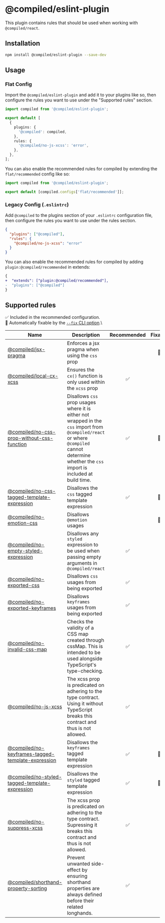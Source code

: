 # @compiled/eslint-plugin

This plugin contains rules that should be used when working with `@compiled/react`.

## Installation

```sh
npm install @compiled/eslint-plugin --save-dev
```

## Usage

### Flat Config

Import the `@compiled/eslint-plugin` and add it to your plugins like so, then configure the rules you want to use under the "Supported rules" section.

```ts
import compiled from '@compiled/eslint-plugin';

export default [
  {
    plugins: {
      '@compiled': compiled,
    },
    rules: {
      '@compiled/no-js-xcss': 'error',
    },
  },
];
```

You can also enable the recommended rules for compiled by extending the `flat/recommended` config like so:

```ts
import compiled from '@compiled/eslint-plugin';

export default [compiled.configs['flat/recommended']];
```

### Legacy Config (`.eslintrc`)

Add `@compiled` to the plugins section of your `.eslintrc` configuration file, then configure the rules you want to use under the rules section.

```json
{
  "plugins": ["@compiled"],
  "rules": {
    "@compiled/no-js-xcss": "error"
  }
}
```

You can also enable the recommended rules for compiled by adding `plugin:@compiled/recommended` in extends:

```diff
{
+  "extends": ["plugin:@compiled/recommended"],
-  "plugins": ["@compiled"]
}
```

## Supported rules

✅ Included in the recommended configuration.\
🔧 Automatically fixable by the [`--fix` CLI option](https://eslint.org/docs/user-guide/command-line-interface#--fix).\

| Name                                                                                                     | Description                                                                                                                                                                                     | Recommended | Fixable |
| -------------------------------------------------------------------------------------------------------- | ----------------------------------------------------------------------------------------------------------------------------------------------------------------------------------------------- | :---------: | :-----: |
| [@compiled/jsx-pragma](./src/rules/jsx-pragma)                                                           | Enforces a jsx pragma when using the `css` prop                                                                                                                                                 |             |   🔧    |
| [@compiled/local-cx-xcss](./src/rules/local-cx-xcss)                                                     | Ensures the `cx()` function is only used within the `xcss` prop                                                                                                                                 |     ✅      |         |
| [@compiled/no-css-prop-without-css-function](./src/rules/no-css-prop-without-css-function)               | Disallows `css` prop usages where it is either not wrapped in the `css` import from `@compiled/react` or where `@compiled` cannot determine whether the `css` import is included at build time. |     ✅      |   🔧    |
| [@compiled/no-css-tagged-template-expression](./src/rules/no-css-tagged-template-expression)             | Disallows the `css` tagged template expression                                                                                                                                                  |     ✅      |   🔧    |
| [@compiled/no-emotion-css](./src/rules/no-emotion-css)                                                   | Disallows `@emotion` usages                                                                                                                                                                     |             |   🔧    |
| [@compiled/no-empty-styled-expression](./src/rules/no-empty-styled-expression)                           | Disallows any `styled` expression to be used when passing empty arguments in `@compiled/react`                                                                                                  |     ✅      |         |
| [@compiled/no-exported-css](./src/rules/no-exported-css)                                                 | Disallows `css` usages from being exported                                                                                                                                                      |     ✅      |         |
| [@compiled/no-exported-keyframes](./src/rules/no-exported-keyframes)                                     | Disallows `keyframes` usages from being exported                                                                                                                                                |     ✅      |         |
| [@compiled/no-invalid-css-map](./src/rules/no-invalid-css-map)                                           | Checks the validity of a CSS map created through cssMap. This is intended to be used alongside TypeScript's type-checking.                                                                      |     ✅      |         |
| [@compiled/no-js-xcss](./src/rules/no-js-xcss)                                                           | The xcss prop is predicated on adhering to the type contract. Using it without TypeScript breaks this contract and thus is not allowed.                                                         |     ✅      |         |
| [@compiled/no-keyframes-tagged-template-expression](./src/rules/no-keyframes-tagged-template-expression) | Disallows the `keyframes` tagged template expression                                                                                                                                            |     ✅      |   🔧    |
| [@compiled/no-styled-tagged-template-expression](./src/rules/no-styled-tagged-template-expression)       | Disallows the `styled` tagged template expression                                                                                                                                               |     ✅      |   🔧    |
| [@compiled/no-suppress-xcss](./src/rules/no-suppress-xcss)                                               | The xcss prop is predicated on adhering to the type contract. Supressing it breaks this contract and thus is not allowed.                                                                       |     ✅      |         |
| [@compiled/shorthand-property-sorting](./src/rules/shorthand-property-sorting)                           | Prevent unwanted side-effect by ensuring shorthand properties are always defined before their related longhands.                                                                                |     ✅      |         |
